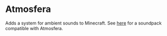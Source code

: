 # Atmosfera
Adds a system for ambient sounds to Minecraft.
See [here](https://github.com/Hephaestus-Dev/Atmosfera-Sounds) for a soundpack compatible with Atmosfera.